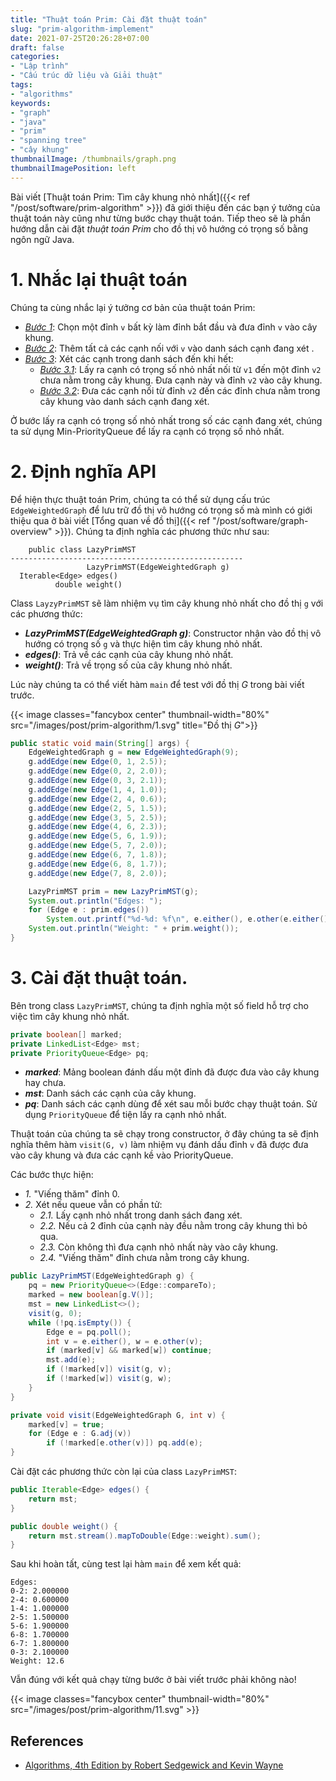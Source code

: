 ```yaml
---
title: "Thuật toán Prim: Cài đặt thuật toán"
slug: "prim-algorithm-implement"
date: 2021-07-25T20:26:28+07:00
draft: false
categories:
- "Lập trình"
- "Cấu trúc dữ liệu và Giải thuật"
tags:
- "algorithms"
keywords:
- "graph"
- "java"
- "prim"
- "spanning tree"
- "cây khung"
thumbnailImage: /thumbnails/graph.png
thumbnailImagePosition: left
---
```


Bài viết [Thuật toán Prim: Tìm cây khung nhỏ nhất]({{< ref "/post/software/prim-algorithm" >}}) đã giới thiệu đến các bạn ý tưởng của thuật toán này cũng như từng bước chạy thuật toán. Tiếp theo sẽ là phần hướng dẫn cài đặt *thuật toán Prim* cho đồ thị vô hướng có trọng số bằng ngôn ngữ Java. 

<!--more-->

<!--toc-->

# 1. Nhắc lại thuật toán

Chúng ta cùng nhắc lại ý tưởng cơ bản của thuật toán Prim:

- <u>*Bước 1*</u>: Chọn một đỉnh `v` bất kỳ làm đỉnh bắt đầu và đưa đỉnh `v` vào cây khung.
- <u>*Bước 2*</u>: Thêm tất cả các cạnh nối với `v` vào danh sách cạnh đang xét .
- <u>*Bước 3*</u>: Xét các cạnh trong danh sách đến khi hết:
    - <u>*Bước 3.1*</u>: Lấy ra cạnh có trọng số nhỏ nhất nối từ `v1` đến một đỉnh `v2` chưa nằm trong cây khung. Đưa cạnh này và đỉnh `v2` vào cây khung.
    - <u>*Bước 3.2*</u>: Đưa các cạnh nối từ đỉnh `v2` đến các đỉnh chưa nằm trong cây khung vào danh sách cạnh đang xét.

Ở bước lấy ra cạnh có trọng số nhỏ nhất trong số các cạnh đang xét, chúng ta sử dụng Min-PriorityQueue để lấy ra cạnh có trọng số nhỏ nhất.

# 2. Định nghĩa API

Để hiện thực thuật toán Prim, chúng ta có thể sử dụng cấu trúc `EdgeWeightedGraph` để lưu trữ đồ thị vô hướng có trọng số mà mình có giới thiệu qua ở bài viết [Tổng quan về đồ thị]({{< ref "/post/software/graph-overview" >}}). Chúng ta định nghĩa các phương thức như sau:

```
    public class LazyPrimMST
----------------------------------------------------
                 LazyPrimMST(EdgeWeightedGraph g)
  Iterable<Edge> edges()
          double weight()
```

Class `LayzyPrimMST` sẽ làm nhiệm vụ tìm cây khung nhỏ nhất cho đồ thị `g` với các phương thức:

- *<b>LazyPrimMST(EdgeWeightedGraph g)</b>*: Constructor nhận vào đồ thị vô hướng có trọng số `g` và thực hiện tìm cây khung nhỏ nhất.
- *<b>edges()</b>*: Trả về các cạnh của cây khung nhỏ nhất.
- *<b>weight()</b>*: Trả về trọng số của cây khung nhỏ nhất.

Lúc này chúng ta có thể viết hàm `main` để test với đồ thị $G$ trong bài viết trước.

{{< image classes="fancybox center" thumbnail-width="80%" src="/images/post/prim-algorithm/1.svg" title="Đồ thị $G$">}}

```java
public static void main(String[] args) {
    EdgeWeightedGraph g = new EdgeWeightedGraph(9);
    g.addEdge(new Edge(0, 1, 2.5));
    g.addEdge(new Edge(0, 2, 2.0));
    g.addEdge(new Edge(0, 3, 2.1));
    g.addEdge(new Edge(1, 4, 1.0));
    g.addEdge(new Edge(2, 4, 0.6));
    g.addEdge(new Edge(2, 5, 1.5));
    g.addEdge(new Edge(3, 5, 2.5));
    g.addEdge(new Edge(4, 6, 2.3));
    g.addEdge(new Edge(5, 6, 1.9));
    g.addEdge(new Edge(5, 7, 2.0));
    g.addEdge(new Edge(6, 7, 1.8));
    g.addEdge(new Edge(6, 8, 1.7));
    g.addEdge(new Edge(7, 8, 2.0));

    LazyPrimMST prim = new LazyPrimMST(g);
    System.out.println("Edges: ");
    for (Edge e : prim.edges())
        System.out.printf("%d-%d: %f\n", e.either(), e.other(e.either()), e.weight());
    System.out.println("Weight: " + prim.weight());
}
```

# 3. Cài đặt thuật toán.

Bên trong class `LazyPrimMST`, chúng ta định nghĩa một số field hỗ trợ cho việc tìm cây khung nhỏ nhất.

```java
private boolean[] marked;
private LinkedList<Edge> mst;
private PriorityQueue<Edge> pq;
```

- <b>*marked*</b>: Mảng boolean đánh dấu một đỉnh đã được đưa vào cây khung hay chưa.
- <b>*mst*</b>: Danh sách các cạnh của cây khung.
- <b>*pq*</b>: Danh sách các cạnh dùng để xét sau mỗi bước chạy thuật toán. Sử dụng `PriorityQueue` để tiện lấy ra cạnh nhỏ nhất.

Thuật toán của chúng ta sẽ chạy trong constructor, ở đây chúng ta sẽ định nghĩa thêm hàm `visit(G, v)` làm nhiệm vụ đánh dấu đỉnh `v` đã được đưa vào cây khung và đưa các cạnh kề vào PriorityQueue.

Các bước thực hiện:

- *1.* "Viếng thăm" đỉnh $0$.
- *2.* Xét nếu queue vẫn có phần tử:
    - *2.1.* Lấy cạnh nhỏ nhất trong danh sách đang xét.
    - *2.2.* Nếu cả 2 đỉnh của cạnh này đều nằm trong cây khung thì bỏ qua.
    - *2.3.* Còn không thì đưa cạnh nhỏ nhất này vào cây khung.
    - *2.4.* "Viếng thăm" đỉnh chưa nằm trong cây khung.
    
```java
public LazyPrimMST(EdgeWeightedGraph g) {
    pq = new PriorityQueue<>(Edge::compareTo);
    marked = new boolean[g.V()];
    mst = new LinkedList<>();
    visit(g, 0);
    while (!pq.isEmpty()) {
        Edge e = pq.poll();
        int v = e.either(), w = e.other(v);
        if (marked[v] && marked[w]) continue;
        mst.add(e);
        if (!marked[v]) visit(g, v);
        if (!marked[w]) visit(g, w);
    }
}

private void visit(EdgeWeightedGraph G, int v) {
    marked[v] = true;
    for (Edge e : G.adj(v))
        if (!marked[e.other(v)]) pq.add(e);
} 
```

Cài đặt các phương thức còn lại của class `LazyPrimMST`:

```java
public Iterable<Edge> edges() {
    return mst;
}

public double weight() {
    return mst.stream().mapToDouble(Edge::weight).sum();
}
```

Sau khi hoàn tất, cùng test lại hàm `main` để xem kết quả:

```
Edges: 
0-2: 2.000000
2-4: 0.600000
1-4: 1.000000
2-5: 1.500000
5-6: 1.900000
6-8: 1.700000
6-7: 1.800000
0-3: 2.100000
Weight: 12.6
```

Vẫn đúng với kết quả chạy từng bước ở bài viết trước phải không nào!

{{< image classes="fancybox center" thumbnail-width="80%" src="/images/post/prim-algorithm/11.svg" >}}

## References

- [Algorithms, 4th Edition by Robert Sedgewick and Kevin Wayne](https://algs4.cs.princeton.edu/home/)